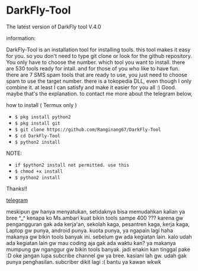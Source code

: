 # DarkFly-Tool
The latest version of DarkFly tool V.4.0

information:

DarkFly-Tool is an installation tool for installing tools. this tool makes it easy for you. so you don't need to type git clone or look for the github repository. You only have to choose the number. which tool you want to install. there are 530 tools ready for intall. and for those of you who like to have fun. there are 7 SMS spam tools that are ready to use, you just need to choose spam to use the target number. there is a tokopedia DLL, even though I only combine it. at least I can satisfy and make it easier for you all :)
Good. maybe that's the explanation. to contact me more about the telegram below,

how to install ( Termux only )

* `$ pkg install python2`
* `$ pkg install git`
* `$ git clone https://github.com/Ranginang67/DarkFly-Tool`
* `$ cd DarkFly-Tool`
* `$ python2 install`

NOTE:

* `if $python2 install not permitted. use this`
* `$ chmod +x install`
* `$ python2 install`
 
 Thanks!!
 
 [ telegram ](https://t.me/M_ambari)

meskipun gw hanya menyatukan, setidaknya bisa memudahkan kalian ya bree ^_^
kenapa ko Ms.ambari kuat bikin tools sampe 400 ??? karena gw pengangguran gak ada kerja'an, sekolah kaga, pesantren kaga, kerja
kaga, Laptop gw punya, android punya. kuota punya, ya ngapain lagi haha makanya gw bikin tools banyak ini. sebelum gw ada
kegiatan lain. kalo udah ada kegiatan lain gw mau coding aja gak ada waktu kan? ya makanya mumpung gw nganggur gw bikin tools
banyak. jadi enakin kan tinggal pake :D
oke jangan lupa subcribe channel gw ya bree. kasiani lah gw. udah gak punya penghasilan. subcriber dikit lagi :(
 bantu ya kawan wkwk

